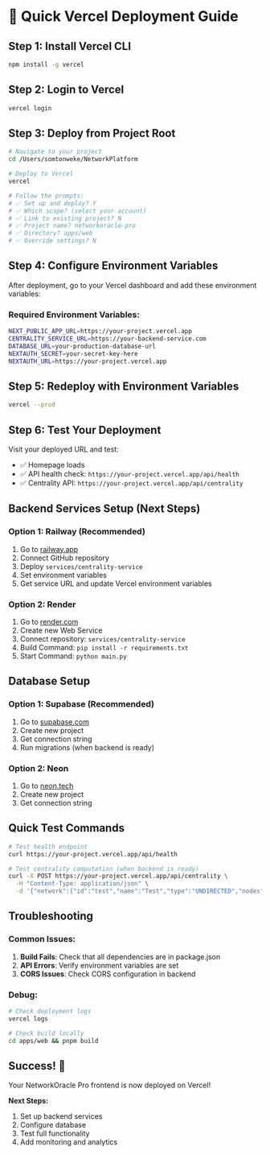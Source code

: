 # 🚀 Quick Vercel Deployment Guide

## Step 1: Install Vercel CLI
```bash
npm install -g vercel
```

## Step 2: Login to Vercel
```bash
vercel login
```

## Step 3: Deploy from Project Root
```bash
# Navigate to your project
cd /Users/somtonweke/NetworkPlatform

# Deploy to Vercel
vercel

# Follow the prompts:
# ✅ Set up and deploy? Y
# ✅ Which scope? (select your account)
# ✅ Link to existing project? N
# ✅ Project name? networkoracle-pro
# ✅ Directory? apps/web
# ✅ Override settings? N
```

## Step 4: Configure Environment Variables
After deployment, go to your Vercel dashboard and add these environment variables:

### Required Environment Variables:
```bash
NEXT_PUBLIC_APP_URL=https://your-project.vercel.app
CENTRALITY_SERVICE_URL=https://your-backend-service.com
DATABASE_URL=your-production-database-url
NEXTAUTH_SECRET=your-secret-key-here
NEXTAUTH_URL=https://your-project.vercel.app
```

## Step 5: Redeploy with Environment Variables
```bash
vercel --prod
```

## Step 6: Test Your Deployment
Visit your deployed URL and test:
- ✅ Homepage loads
- ✅ API health check: `https://your-project.vercel.app/api/health`
- ✅ Centrality API: `https://your-project.vercel.app/api/centrality`

## Backend Services Setup (Next Steps)

### Option 1: Railway (Recommended)
1. Go to [railway.app](https://railway.app)
2. Connect GitHub repository
3. Deploy `services/centrality-service`
4. Set environment variables
5. Get service URL and update Vercel environment variables

### Option 2: Render
1. Go to [render.com](https://render.com)
2. Create new Web Service
3. Connect repository: `services/centrality-service`
4. Build Command: `pip install -r requirements.txt`
5. Start Command: `python main.py`

## Database Setup

### Option 1: Supabase (Recommended)
1. Go to [supabase.com](https://supabase.com)
2. Create new project
3. Get connection string
4. Run migrations (when backend is ready)

### Option 2: Neon
1. Go to [neon.tech](https://neon.tech)
2. Create new project
3. Get connection string

## Quick Test Commands

```bash
# Test health endpoint
curl https://your-project.vercel.app/api/health

# Test centrality computation (when backend is ready)
curl -X POST https://your-project.vercel.app/api/centrality \
  -H "Content-Type: application/json" \
  -d '{"network":{"id":"test","name":"Test","type":"UNDIRECTED","nodes":[{"id":"1"},{"id":"2"}],"edges":[{"id":"1","source":"1","target":"2"}]},"centrality_types":["degree"]}'
```

## Troubleshooting

### Common Issues:
1. **Build Fails**: Check that all dependencies are in package.json
2. **API Errors**: Verify environment variables are set
3. **CORS Issues**: Check CORS configuration in backend

### Debug:
```bash
# Check deployment logs
vercel logs

# Check build locally
cd apps/web && pnpm build
```

## Success! 🎉
Your NetworkOracle Pro frontend is now deployed on Vercel!

**Next Steps:**
1. Set up backend services
2. Configure database
3. Test full functionality
4. Add monitoring and analytics
